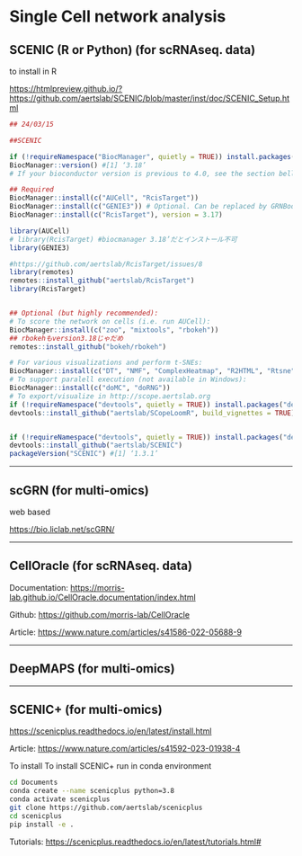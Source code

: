 # Single Cell network analysis

## SCENIC (R or Python) (for scRNAseq. data)
to install in R

https://htmlpreview.github.io/?https://github.com/aertslab/SCENIC/blob/master/inst/doc/SCENIC_Setup.html

```r
## 24/03/15

##SCENIC

if (!requireNamespace("BiocManager", quietly = TRUE)) install.packages("BiocManager")
BiocManager::version() #[1] ‘3.18’
# If your bioconductor version is previous to 4.0, see the section bellow

## Required
BiocManager::install(c("AUCell", "RcisTarget"))
BiocManager::install(c("GENIE3")) # Optional. Can be replaced by GRNBoost
BiocManager::install(c("RcisTarget"), version = 3.17)

library(AUCell)
# library(RcisTarget) #biocmanager 3.18’だとインストール不可
library(GENIE3)

#https://github.com/aertslab/RcisTarget/issues/8
library(remotes)
remotes::install_github("aertslab/RcisTarget")
library(RcisTarget)


## Optional (but highly recommended):
# To score the network on cells (i.e. run AUCell):
BiocManager::install(c("zoo", "mixtools", "rbokeh"))
## rbokehもversion3.18じゃだめ
remotes::install_github("bokeh/rbokeh")

# For various visualizations and perform t-SNEs:
BiocManager::install(c("DT", "NMF", "ComplexHeatmap", "R2HTML", "Rtsne"))
# To support paralell execution (not available in Windows):
BiocManager::install(c("doMC", "doRNG"))
# To export/visualize in http://scope.aertslab.org
if (!requireNamespace("devtools", quietly = TRUE)) install.packages("devtools")
devtools::install_github("aertslab/SCopeLoomR", build_vignettes = TRUE)


if (!requireNamespace("devtools", quietly = TRUE)) install.packages("devtools")
devtools::install_github("aertslab/SCENIC") 
packageVersion("SCENIC") #[1] ‘1.3.1’

```
------------------
## scGRN (for multi-omics)
web based 

https://bio.liclab.net/scGRN/

------------------
## CellOracle (for scRNAseq. data)
Documentation: https://morris-lab.github.io/CellOracle.documentation/index.html

Github: https://github.com/morris-lab/CellOracle

Article: https://www.nature.com/articles/s41586-022-05688-9


------------------
## DeepMAPS (for multi-omics)

------------------
## SCENIC+ (for multi-omics)
https://scenicplus.readthedocs.io/en/latest/install.html

Article: https://www.nature.com/articles/s41592-023-01938-4

To install To install SCENIC+ run in conda environment
```sh
cd Documents
conda create --name scenicplus python=3.8
conda activate scenicplus
git clone https://github.com/aertslab/scenicplus
cd scenicplus
pip install -e .
```


Tutorials: https://scenicplus.readthedocs.io/en/latest/tutorials.html#
